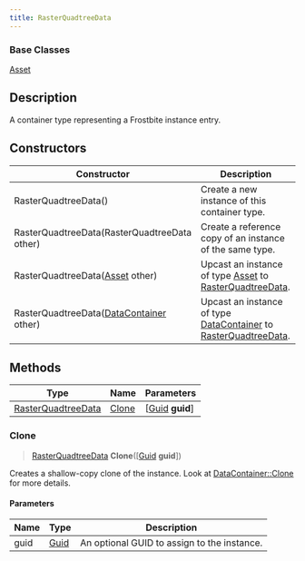 ```yaml
---
title: RasterQuadtreeData
---
```

### Base Classes

[Asset](Asset)

## Description

A container type representing a Frostbite instance entry.

## Constructors

| Constructor                                                                   | Description                                                                                                                 |
| ----------------------------------------------------------------------------- | --------------------------------------------------------------------------------------------------------------------------- |
| RasterQuadtreeData()                                                          | Create a new instance of this container type.                                                                               |
| RasterQuadtreeData(RasterQuadtreeData other)                                  | Create a reference copy of an instance of the same type.                                                                    |
| RasterQuadtreeData([Asset](Asset) other)                                      | Upcast an instance of type [Asset](Asset) to [RasterQuadtreeData](RasterQuadtreeData).                                      |
| RasterQuadtreeData([DataContainer](/vext/ref/shared/class/datacontainer) other) | Upcast an instance of type [DataContainer](/vext/ref/shared/class/datacontainer) to [RasterQuadtreeData](RasterQuadtreeData). |

## Methods

| Type                                     | Name            | Parameters                                     |
| ---------------------------------------- | --------------- | ---------------------------------------------- |
| [RasterQuadtreeData](RasterQuadtreeData) | [Clone](#clone) | \[[Guid](/vext/ref/shared/class/guid) **guid**\] |

### Clone

> [RasterQuadtreeData](RasterQuadtreeData) **Clone**(\[[Guid](/vext/ref/shared/class/guid) **guid**\])

Creates a shallow-copy clone of the instance. Look at [DataContainer::Clone](/vext/ref/shared/class/datacontainer#clone) for more details.

#### Parameters

| Name | Type         | Description                                 |
| ---- | ------------ | ------------------------------------------- |
| guid | [Guid](Guid) | An optional GUID to assign to the instance. |
